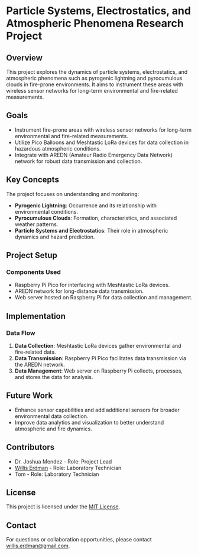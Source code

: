 # Particle Systems, Electrostatics, and Atmospheric Phenomena Research Project

## Overview

This project explores the dynamics of particle systems, electrostatics, and atmospheric phenomena such as pyrogenic lightning and pyrocumulous clouds in fire-prone environments. It aims to instrument these areas with wireless sensor networks for long-term environmental and fire-related measurements.

## Goals

- Instrument fire-prone areas with wireless sensor networks for long-term environmental and fire-related measurements.
- Utilize Pico Balloons and Meshtastic LoRa devices for data collection in hazardous atmospheric conditions.
- Integrate with AREDN (Amateur Radio Emergency Data Network) network for robust data transmission and collection.

## Key Concepts

The project focuses on understanding and monitoring:

- **Pyrogenic Lightning**: Occurrence and its relationship with environmental conditions.
- **Pyrocumulous Clouds**: Formation, characteristics, and associated weather patterns.
- **Particle Systems and Electrostatics**: Their role in atmospheric dynamics and hazard prediction.

## Project Setup

### Components Used

- Raspberry Pi Pico for interfacing with Meshtastic LoRa devices.
- AREDN network for long-distance data transmission.
- Web server hosted on Raspberry Pi for data collection and management.

## Implementation

### Data Flow

1. **Data Collection**: Meshtastic LoRa devices gather environmental and fire-related data.
2. **Data Transmission**: Raspberry Pi Pico facilitates data transmission via the AREDN network.
3. **Data Management**: Web server on Raspberry Pi collects, processes, and stores the data for analysis.

## Future Work

- Enhance sensor capabilities and add additional sensors for broader environmental data collection.
- Improve data analytics and visualization to better understand atmospheric and fire dynamics.

## Contributors

- Dr. Joshua Mendez - Role: Project Lead
- [Willis Erdman](https://github.com/williserdman) - Role: Laboratory Technician
- Tom - Role: Laboratory Technician

## License

This project is licensed under the [MIT License](LICENSE).

## Contact

For questions or collaboration opportunities, please contact [willis.erdman@gmail.com](mailto:willis.erdman@gmail.com).

